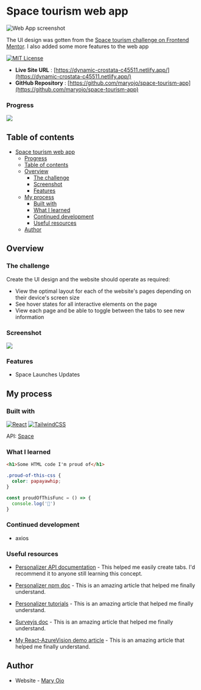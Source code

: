 # Space tourism web app
![Web App screenshot](https://i.ibb.co/rmd5scG/space-screenshot.png)

The UI design was gotten from the  [Space tourism challenge on Frontend Mentor](https://www.frontendmentor.io/challenges/space-tourism-multipage-website-gRWj1URZ3). I also added some more features to the web app

[![MIT License](https://img.shields.io/github/last-commit/maryojo/space-tourism-app)](https://github.com/maryojo/space-tourism-app/commits/main)

- **Live Site URL** : [https://dynamic-crostata-c45511.netlify.app/](https://dynamic-crostata-c45511.netlify.app/)
- **GitHub Repository** : [https://github.com/maryojo/space-tourism-app](https://github.com/maryojo/space-tourism-app)


### Progress
![](https://us-central1-progress-markdown.cloudfunctions.net/progress/60)

## Table of contents

- [Space tourism web app](#space-tourism-web-app)
    - [Progress](#progress)
  - [Table of contents](#table-of-contents)
  - [Overview](#overview)
    - [The challenge](#the-challenge)
    - [Screenshot](#screenshot)
    - [Features](#features)
  - [My process](#my-process)
    - [Built with](#built-with)
    - [What I learned](#what-i-learned)
    - [Continued development](#continued-development)
    - [Useful resources](#useful-resources)
  - [Author](#author)


## Overview

### The challenge

Create the UI design and the website should operate as required: 
- View the optimal layout for each of the website's pages depending on their device's screen size
- See hover states for all interactive elements on the page
- View each page and be able to toggle between the tabs to see new information

### Screenshot

![](./screenshot.jpg)

### Features

- Space Launches Updates


## My process

### Built with

[![React](https://img.shields.io/badge/react-%2320232a.svg?style=for-the-badge&logo=react&logoColor=%2361DAFB)](https://reactjs.org/)  [![TailwindCSS](https://img.shields.io/badge/tailwindcss-%2338B2AC.svg?style=for-the-badge&logo=tailwind-css&logoColor=white)](https://tailwindcss.com/)

API: [Space](#)

### What I learned

```html
<h1>Some HTML code I'm proud of</h1>
```
```css
.proud-of-this-css {
  color: papayawhip;
}
```
```js
const proudOfThisFunc = () => {
  console.log('🎉')
}
```

### Continued development
- axios


### Useful resources

- [Personalizer API documentation](https://www.npmjs.com/package/react-tabs) - This helped me easily create tabs. I'd recommend it to anyone still learning this concept.

- [Personalizer npm doc](https://www.example.com) - This is an amazing article that helped me finally understand. 

- [Personalizer tutorials](https://www.example.com) - This is an amazing article that helped me finally understand. 

- [Surveyjs doc](https://www.example.com) - This is an amazing article that helped me finally understand. 

- [My React-AzureVision demo article](https://www.example.com) - This is an amazing article that helped me finally understand. 


## Author

- Website - [Mary Ojo](https://www.maryojo.me)
